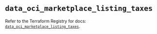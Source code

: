 # `data_oci_marketplace_listing_taxes`

Refer to the Terraform Registry for docs: [`data_oci_marketplace_listing_taxes`](https://registry.terraform.io/providers/hashicorp/oci/7.19.0/docs/data-sources/marketplace_listing_taxes).
